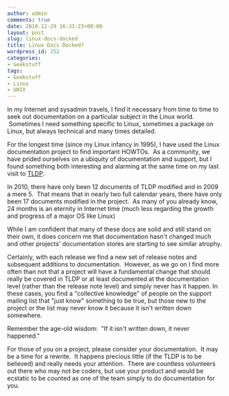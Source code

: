 ```yaml
---
author: admin
comments: true
date: 2010-12-29 16:33:23+00:00
layout: post
slug: linux-docs-docked
title: Linux Docs Docked?
wordpress_id: 252
categories:
- Geekstuff
tags:
- Geekstuff
- Linux
- UNIX
---
```


In my Internet and sysadmin travels, I find it necessary from time to time to seek out documentation on a particular subject in the Linux world.  Sometimes I need something specific to Linux, sometimes a package on Linux, but always technical and many times detailed.

For the longest time (since my Linux infancy in 1995), I have used the Linux documentation project to find important HOWTOs.  As a community, we have prided ourselves on a ubiquity of documentation and support, but I found something both interesting and alarming at the same time on my last visit to [TLDP](http://tldp.org).

In 2010, there have only been 12 documents of TLDP modified and in 2009 a mere 5.  That means that in nearly two full calendar years, there have only been 17 documents modified in the project.  As many of you already know, 24 months is an eternity in Internet time (much less regarding the growth and progress of a major OS like Linux)

While I am confident that many of these docs are solid and still stand on their own, it does concern me that documentation hasn't changed much and other projects' documentation stores are starting to see similar atrophy.

Certainly, with each release we find a new set of release notes and subsequent additions to documentation.  However, as we go on I find more often than not that a project will have a fundamental change that should really be covered in TLDP or at least documented at the documentation level (rather than the release note level) and simply never has it happen. In these cases, you find a "collective knowledge" of people on the support mailing list that "just know" something to be true, but those new to the project or the list may never know it because it isn't written down somewhere.

Remember the age-old wisdom:  "If it isn't written down, it never happened."

For those of you on a project, please consider your documentation.  It may be a time for a rewrite.  It happens precious little (if the TLDP is to be believed) and really needs your attention.  There are countless volunteers out there who may not be coders, but use your product and would be ecstatic to be counted as one of the team simply to do documentation for you.
